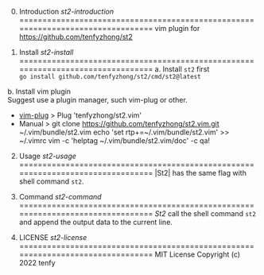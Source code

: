 0. Introduction                                  *st2-introduction*
================================================================================
vim plugin for https://github.com/tenfyzhong/st2

1. Install                                       *st2-install*
================================================================================
a. Install `st2` first  
`go install github.com/tenfyzhong/st2/cmd/st2@latest`  
 
b. Install vim plugin  
Suggest use a plugin manager, such vim-plug or other.  
- [vim-plug](https://github.com/junegunn/vim-plug) >
  Plug 'tenfyzhong/st2.vim' 
- Manual >
  git clone https://github.com/tenfyzhong/st2.vim.git ~/.vim/bundle/st2.vim
  echo 'set rtp+=~/.vim/bundle/st2.vim' >> ~/.vimrc
  vim -c 'helptag ~/.vim/bundle/st2.vim/doc' -c qa!


2. Usage                                         *st2-usage*
================================================================================
|St2| has the same flag with shell command `st2`. 

3. Command                                       *st2-command*
================================================================================
*St2* call the shell command `st2` and append the output data to the current
line.


4. LICENSE                                       *st2-license*
================================================================================
MIT License  Copyright (c) 2022 tenfy
